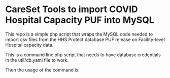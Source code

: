 # CareSet Tools to import COVID Hospital Capacity PUF into MySQL

This repo is a simple php script that wraps the MySQL code needed to import csv files from the HHS Protect database PUF release on Facility-level Hospital capacity data.

This is a command line php script that needs to have database credentials in the util/db.yaml file to work.

Then the usage of the command is: 

 
